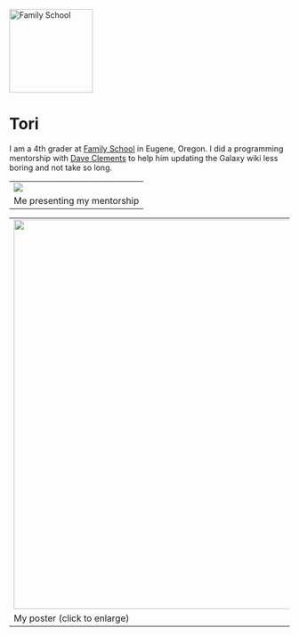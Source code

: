 
<div class='right'><img src="http://www.family.4j.lane.edu/FamilySchool/Splash_files/fs-logo.gif" alt="Family School" width="150" /></div>

# Tori

I am a 4th grader at [Family School](http://www.family.4j.lane.edu/FamilySchool/Splash.html) in Eugene, Oregon.
I did a programming mentorship with [Dave Clements](/people/dave-clements/) to help him updating the Galaxy wiki
less boring and not take so long.

<table>
  <tr>
    <td> <img src="/people/tori-r/ToriR.png" /> </td>
  </tr>
  <tr>
    <td> Me presenting my mentorship </td>
  </tr>
</table>


<table>
  <tr>
    <td> <a href='/people/tori-r/ToriPoster.png'><img src="/people/tori-r/ToriPoster.png" alt="" width="700" /></a> </td>
  </tr>
  <tr>
    <td> My poster (click to enlarge) </td>
  </tr>
</table>
